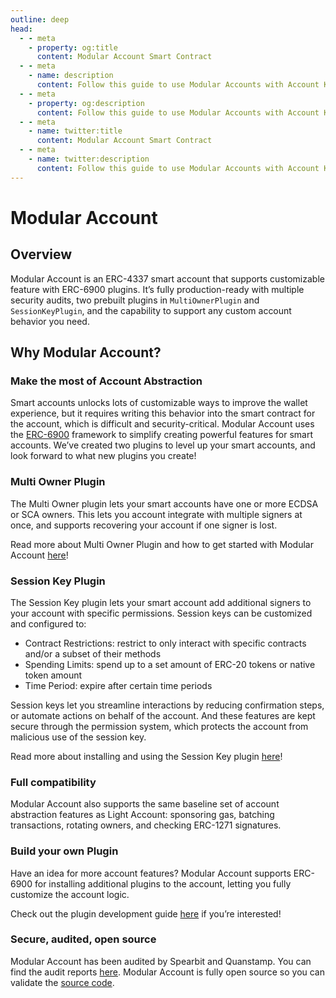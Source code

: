 ```yaml
---
outline: deep
head:
  - - meta
    - property: og:title
      content: Modular Account Smart Contract
  - - meta
    - name: description
      content: Follow this guide to use Modular Accounts with Account Kit, a vertically integrated stack for building apps that support ERC-4337 and ERC-6900.
  - - meta
    - property: og:description
      content: Follow this guide to use Modular Accounts with Account Kit, a vertically integrated stack for building apps that support ERC-4337 and ERC-6900.
  - - meta
    - name: twitter:title
      content: Modular Account Smart Contract
  - - meta
    - name: twitter:description
      content: Follow this guide to use Modular Accounts with Account Kit, a vertically integrated stack for building apps that support ERC-4337 and ERC-6900.
---
```


# Modular Account

## Overview

Modular Account is an ERC-4337 smart account that supports customizable feature with ERC-6900 plugins. It’s fully production-ready with multiple security audits, two prebuilt plugins in `MultiOwnerPlugin` and `SessionKeyPlugin`, and the capability to support any custom account behavior you need.

## Why Modular Account?

### Make the most of Account Abstraction

Smart accounts unlocks lots of customizable ways to improve the wallet experience, but it requires writing this behavior into the smart contract for the account, which is difficult and security-critical. Modular Account uses the [ERC-6900](https://eips.ethereum.org/EIPS/eip-6900) framework to simplify creating powerful features for smart accounts. We’ve created two plugins to level up your smart accounts, and look forward to what new plugins you create!

### Multi Owner Plugin

The Multi Owner plugin lets your smart accounts have one or more ECDSA or SCA owners. This lets you account integrate with multiple signers at once, and supports recovering your account if one signer is lost.

Read more about Multi Owner Plugin and how to get started with Modular Account [here]()!

### Session Key Plugin

The Session Key plugin lets your smart account add additional signers to your account with specific permissions.
Session keys can be customized and configured to:

- Contract Restrictions: restrict to only interact with specific contracts and/or a subset of their methods
- Spending Limits: spend up to a set amount of ERC-20 tokens or native token amount
- Time Period: expire after certain time periods

Session keys let you streamline interactions by reducing confirmation steps, or automate actions on behalf of the account. And these features are kept secure through the permission system, which protects the account from malicious use of the session key.

Read more about installing and using the Session Key plugin [here]()!

### Full compatibility

Modular Account also supports the same baseline set of account abstraction features as Light Account: sponsoring gas, batching transactions, rotating owners, and checking ERC-1271 signatures.

### Build your own Plugin

Have an idea for more account features? Modular Account supports ERC-6900 for installing additional plugins to the account, letting you fully customize the account logic.

Check out the plugin development guide [here]() if you’re interested!

### Secure, audited, open source

Modular Account has been audited by Spearbit and Quanstamp. You can find the audit reports [here](). Modular Account is fully open source so you can validate the [source code]().
